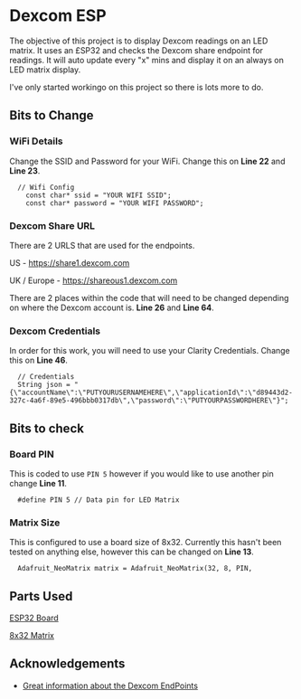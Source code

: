 
# Dexcom ESP

The objective of this project is to display Dexcom readings on an LED matrix. It uses an £SP32 and checks the Dexcom share endpoint for readings. It will auto update every "x" mins and display it on an always on LED matrix display.

I've only started workingo on this project so there is lots more to do.


## Bits to Change

### WiFi Details

Change the SSID and Password for your WiFi. Change this on **Line 22** and **Line 23**.

```C+
  // Wifi Config
    const char* ssid = "YOUR WIFI SSID";
    const char* password = "YOUR WIFI PASSWORD";
```

### Dexcom Share URL

There are 2 URLS that are used for the endpoints. 

US  - https://share1.dexcom.com

UK / Europe - https://shareous1.dexcom.com

There are 2 places within the code that will need to be changed depending on where the Dexcom account is. **Line 26** and **Line 64**.

### Dexcom Credentials

In order for this  work, you will need to use your Clarity Credentials. Change this on **Line 46**.

```C+
  // Credentials 
  String json = "{\"accountName\":\"PUTYOURUSERNAMEHERE\",\"applicationId\":\"d89443d2-327c-4a6f-89e5-496bbb0317db\",\"password\":\"PUTYOURPASSWORDHERE\"}";
  ```
## Bits to check

### Board PIN

This is coded to use `PIN 5` however if you would like to use another pin change **Line 11**.

```C+
  #define PIN 5 // Data pin for LED Matrix
```

### Matrix Size

This is configured to use a board size of 8x32. Currently this hasn't been tested on anything else, however this can be changed on **Line 13**.

```C+
  Adafruit_NeoMatrix matrix = Adafruit_NeoMatrix(32, 8, PIN,
```


## Parts Used

[ESP32 Board](https://www.aliexpress.com/item/32959541446.html)

[8x32 Matrix](https://www.aliexpress.com/item/4001296811800.html)


## Acknowledgements

 - [Great information about the Dexcom EndPoints](https://gist.github.com/StephenBlackWasAlreadyTaken/adb0525344bedade1e25)

